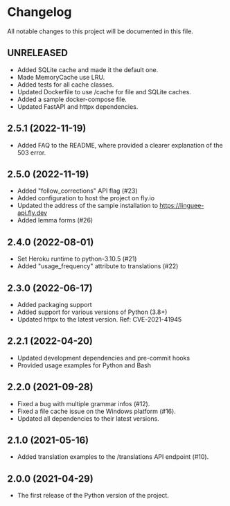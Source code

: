 # Changelog

All notable changes to this project will be documented in this file.

## UNRELEASED

- Added SQLite cache and made it the default one.
- Made MemoryCache use LRU.
- Added tests for all cache classes.
- Updated Dockerfile to use /cache for file and SQLite caches.
- Added a sample docker-compose file.
- Updated FastAPI and httpx dependencies.

## 2.5.1 (2022-11-19)

- Added FAQ to the README, where provided a clearer explanation of the 503 error.

## 2.5.0 (2022-11-19)

- Added "follow_corrections" API flag (#23)
- Added configuration to host the project on fly.io
- Updated the address of the sample installation to https://linguee-api.fly.dev
- Added lemma forms (#26)

## 2.4.0 (2022-08-01)

- Set Heroku runtime to python-3.10.5 (#21)
- Added "usage_frequency" attribute to translations (#22)

## 2.3.0 (2022-06-17)

- Added packaging support
- Added support for various versions of Python (3.8+)
- Updated httpx to the latest version. Ref: CVE-2021-41945

## 2.2.1 (2022-04-20)

- Updated development dependencies and pre-commit hooks
- Provided usage examples for Python and Bash

## 2.2.0 (2021-09-28)

- Fixed a bug with multiple grammar infos (#12).
- Fixed a file cache issue on the Windows platform (#16).
- Updated all dependencies to their latest versions.

## 2.1.0 (2021-05-16)

- Added translation examples to the /translations API endpoint (#10).

## 2.0.0 (2021-04-29)

- The first release of the Python version of the project.
